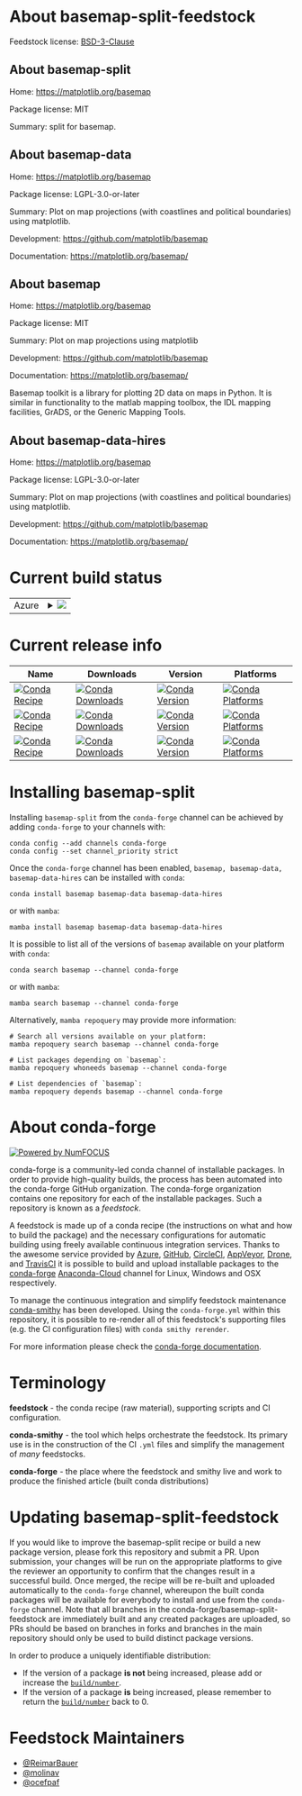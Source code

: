 About basemap-split-feedstock
=============================

Feedstock license: [BSD-3-Clause](https://github.com/conda-forge/basemap-feedstock/blob/main/LICENSE.txt)

About basemap-split
-------------------

Home: https://matplotlib.org/basemap

Package license: MIT

Summary: split for basemap.

About basemap-data
------------------

Home: https://matplotlib.org/basemap

Package license: LGPL-3.0-or-later

Summary: Plot on map projections (with coastlines and political boundaries) using matplotlib.

Development: https://github.com/matplotlib/basemap

Documentation: https://matplotlib.org/basemap/

About basemap
-------------

Home: https://matplotlib.org/basemap

Package license: MIT

Summary: Plot on map projections using matplotlib

Development: https://github.com/matplotlib/basemap

Documentation: https://matplotlib.org/basemap/

Basemap toolkit is a library for plotting 2D data on maps in Python.
It is similar in functionality to the matlab mapping toolbox, the IDL mapping facilities, GrADS, or the Generic Mapping Tools.

About basemap-data-hires
------------------------

Home: https://matplotlib.org/basemap

Package license: LGPL-3.0-or-later

Summary: Plot on map projections (with coastlines and political boundaries) using matplotlib.

Development: https://github.com/matplotlib/basemap

Documentation: https://matplotlib.org/basemap/


Current build status
====================

<table>

  <tr>
    <td>Azure</td>
    <td>
      <details>
        <summary>
          <a href="https://dev.azure.com/conda-forge/feedstock-builds/_build/latest?definitionId=85&branchName=main">
            <img src="https://dev.azure.com/conda-forge/feedstock-builds/_apis/build/status/basemap-feedstock?branchName=main">
          </a>
        </summary>
        <table>
          <thead><tr><th>Variant</th><th>Status</th></tr></thead>
          <tbody><tr>
              <td>linux_64_python3.10.____cpythonpython_implcpython</td>
              <td>
                <a href="https://dev.azure.com/conda-forge/feedstock-builds/_build/latest?definitionId=85&branchName=main">
                  <img src="https://dev.azure.com/conda-forge/feedstock-builds/_apis/build/status/basemap-feedstock?branchName=main&jobName=linux&configuration=linux%20linux_64_python3.10.____cpythonpython_implcpython" alt="variant">
                </a>
              </td>
            </tr><tr>
              <td>linux_64_python3.8.____cpythonpython_implcpython</td>
              <td>
                <a href="https://dev.azure.com/conda-forge/feedstock-builds/_build/latest?definitionId=85&branchName=main">
                  <img src="https://dev.azure.com/conda-forge/feedstock-builds/_apis/build/status/basemap-feedstock?branchName=main&jobName=linux&configuration=linux%20linux_64_python3.8.____cpythonpython_implcpython" alt="variant">
                </a>
              </td>
            </tr><tr>
              <td>linux_64_python3.9.____cpythonpython_implcpython</td>
              <td>
                <a href="https://dev.azure.com/conda-forge/feedstock-builds/_build/latest?definitionId=85&branchName=main">
                  <img src="https://dev.azure.com/conda-forge/feedstock-builds/_apis/build/status/basemap-feedstock?branchName=main&jobName=linux&configuration=linux%20linux_64_python3.9.____cpythonpython_implcpython" alt="variant">
                </a>
              </td>
            </tr><tr>
              <td>osx_64_python3.10.____cpythonpython_implcpython</td>
              <td>
                <a href="https://dev.azure.com/conda-forge/feedstock-builds/_build/latest?definitionId=85&branchName=main">
                  <img src="https://dev.azure.com/conda-forge/feedstock-builds/_apis/build/status/basemap-feedstock?branchName=main&jobName=osx&configuration=osx%20osx_64_python3.10.____cpythonpython_implcpython" alt="variant">
                </a>
              </td>
            </tr><tr>
              <td>osx_64_python3.8.____cpythonpython_implcpython</td>
              <td>
                <a href="https://dev.azure.com/conda-forge/feedstock-builds/_build/latest?definitionId=85&branchName=main">
                  <img src="https://dev.azure.com/conda-forge/feedstock-builds/_apis/build/status/basemap-feedstock?branchName=main&jobName=osx&configuration=osx%20osx_64_python3.8.____cpythonpython_implcpython" alt="variant">
                </a>
              </td>
            </tr><tr>
              <td>osx_64_python3.9.____cpythonpython_implcpython</td>
              <td>
                <a href="https://dev.azure.com/conda-forge/feedstock-builds/_build/latest?definitionId=85&branchName=main">
                  <img src="https://dev.azure.com/conda-forge/feedstock-builds/_apis/build/status/basemap-feedstock?branchName=main&jobName=osx&configuration=osx%20osx_64_python3.9.____cpythonpython_implcpython" alt="variant">
                </a>
              </td>
            </tr><tr>
              <td>osx_arm64_python3.10.____cpython</td>
              <td>
                <a href="https://dev.azure.com/conda-forge/feedstock-builds/_build/latest?definitionId=85&branchName=main">
                  <img src="https://dev.azure.com/conda-forge/feedstock-builds/_apis/build/status/basemap-feedstock?branchName=main&jobName=osx&configuration=osx%20osx_arm64_python3.10.____cpython" alt="variant">
                </a>
              </td>
            </tr><tr>
              <td>osx_arm64_python3.8.____cpython</td>
              <td>
                <a href="https://dev.azure.com/conda-forge/feedstock-builds/_build/latest?definitionId=85&branchName=main">
                  <img src="https://dev.azure.com/conda-forge/feedstock-builds/_apis/build/status/basemap-feedstock?branchName=main&jobName=osx&configuration=osx%20osx_arm64_python3.8.____cpython" alt="variant">
                </a>
              </td>
            </tr><tr>
              <td>osx_arm64_python3.9.____cpython</td>
              <td>
                <a href="https://dev.azure.com/conda-forge/feedstock-builds/_build/latest?definitionId=85&branchName=main">
                  <img src="https://dev.azure.com/conda-forge/feedstock-builds/_apis/build/status/basemap-feedstock?branchName=main&jobName=osx&configuration=osx%20osx_arm64_python3.9.____cpython" alt="variant">
                </a>
              </td>
            </tr><tr>
              <td>win_64_python3.10.____cpythonpython_implcpython</td>
              <td>
                <a href="https://dev.azure.com/conda-forge/feedstock-builds/_build/latest?definitionId=85&branchName=main">
                  <img src="https://dev.azure.com/conda-forge/feedstock-builds/_apis/build/status/basemap-feedstock?branchName=main&jobName=win&configuration=win%20win_64_python3.10.____cpythonpython_implcpython" alt="variant">
                </a>
              </td>
            </tr><tr>
              <td>win_64_python3.8.____cpythonpython_implcpython</td>
              <td>
                <a href="https://dev.azure.com/conda-forge/feedstock-builds/_build/latest?definitionId=85&branchName=main">
                  <img src="https://dev.azure.com/conda-forge/feedstock-builds/_apis/build/status/basemap-feedstock?branchName=main&jobName=win&configuration=win%20win_64_python3.8.____cpythonpython_implcpython" alt="variant">
                </a>
              </td>
            </tr><tr>
              <td>win_64_python3.9.____cpythonpython_implcpython</td>
              <td>
                <a href="https://dev.azure.com/conda-forge/feedstock-builds/_build/latest?definitionId=85&branchName=main">
                  <img src="https://dev.azure.com/conda-forge/feedstock-builds/_apis/build/status/basemap-feedstock?branchName=main&jobName=win&configuration=win%20win_64_python3.9.____cpythonpython_implcpython" alt="variant">
                </a>
              </td>
            </tr>
          </tbody>
        </table>
      </details>
    </td>
  </tr>
</table>


Current release info
====================

| Name | Downloads | Version | Platforms |
| --- | --- | --- | --- |
| [![Conda Recipe](https://img.shields.io/badge/recipe-basemap-green.svg)](https://anaconda.org/conda-forge/basemap) | [![Conda Downloads](https://img.shields.io/conda/dn/conda-forge/basemap.svg)](https://anaconda.org/conda-forge/basemap) | [![Conda Version](https://img.shields.io/conda/vn/conda-forge/basemap.svg)](https://anaconda.org/conda-forge/basemap) | [![Conda Platforms](https://img.shields.io/conda/pn/conda-forge/basemap.svg)](https://anaconda.org/conda-forge/basemap) |
| [![Conda Recipe](https://img.shields.io/badge/recipe-basemap--data-green.svg)](https://anaconda.org/conda-forge/basemap-data) | [![Conda Downloads](https://img.shields.io/conda/dn/conda-forge/basemap-data.svg)](https://anaconda.org/conda-forge/basemap-data) | [![Conda Version](https://img.shields.io/conda/vn/conda-forge/basemap-data.svg)](https://anaconda.org/conda-forge/basemap-data) | [![Conda Platforms](https://img.shields.io/conda/pn/conda-forge/basemap-data.svg)](https://anaconda.org/conda-forge/basemap-data) |
| [![Conda Recipe](https://img.shields.io/badge/recipe-basemap--data--hires-green.svg)](https://anaconda.org/conda-forge/basemap-data-hires) | [![Conda Downloads](https://img.shields.io/conda/dn/conda-forge/basemap-data-hires.svg)](https://anaconda.org/conda-forge/basemap-data-hires) | [![Conda Version](https://img.shields.io/conda/vn/conda-forge/basemap-data-hires.svg)](https://anaconda.org/conda-forge/basemap-data-hires) | [![Conda Platforms](https://img.shields.io/conda/pn/conda-forge/basemap-data-hires.svg)](https://anaconda.org/conda-forge/basemap-data-hires) |


Installing basemap-split
========================

Installing `basemap-split` from the `conda-forge` channel can be achieved by adding `conda-forge` to your channels with:

```
conda config --add channels conda-forge
conda config --set channel_priority strict
```

Once the `conda-forge` channel has been enabled, `basemap, basemap-data, basemap-data-hires` can be installed with `conda`:

```
conda install basemap basemap-data basemap-data-hires
```

or with `mamba`:

```
mamba install basemap basemap-data basemap-data-hires
```

It is possible to list all of the versions of `basemap` available on your platform with `conda`:

```
conda search basemap --channel conda-forge
```

or with `mamba`:

```
mamba search basemap --channel conda-forge
```

Alternatively, `mamba repoquery` may provide more information:

```
# Search all versions available on your platform:
mamba repoquery search basemap --channel conda-forge

# List packages depending on `basemap`:
mamba repoquery whoneeds basemap --channel conda-forge

# List dependencies of `basemap`:
mamba repoquery depends basemap --channel conda-forge
```


About conda-forge
=================

[![Powered by
NumFOCUS](https://img.shields.io/badge/powered%20by-NumFOCUS-orange.svg?style=flat&colorA=E1523D&colorB=007D8A)](https://numfocus.org)

conda-forge is a community-led conda channel of installable packages.
In order to provide high-quality builds, the process has been automated into the
conda-forge GitHub organization. The conda-forge organization contains one repository
for each of the installable packages. Such a repository is known as a *feedstock*.

A feedstock is made up of a conda recipe (the instructions on what and how to build
the package) and the necessary configurations for automatic building using freely
available continuous integration services. Thanks to the awesome service provided by
[Azure](https://azure.microsoft.com/en-us/services/devops/), [GitHub](https://github.com/),
[CircleCI](https://circleci.com/), [AppVeyor](https://www.appveyor.com/),
[Drone](https://cloud.drone.io/welcome), and [TravisCI](https://travis-ci.com/)
it is possible to build and upload installable packages to the
[conda-forge](https://anaconda.org/conda-forge) [Anaconda-Cloud](https://anaconda.org/)
channel for Linux, Windows and OSX respectively.

To manage the continuous integration and simplify feedstock maintenance
[conda-smithy](https://github.com/conda-forge/conda-smithy) has been developed.
Using the ``conda-forge.yml`` within this repository, it is possible to re-render all of
this feedstock's supporting files (e.g. the CI configuration files) with ``conda smithy rerender``.

For more information please check the [conda-forge documentation](https://conda-forge.org/docs/).


Terminology
===========

**feedstock** - the conda recipe (raw material), supporting scripts and CI configuration.

**conda-smithy** - the tool which helps orchestrate the feedstock.
                   Its primary use is in the construction of the CI ``.yml`` files
                   and simplify the management of *many* feedstocks.

**conda-forge** - the place where the feedstock and smithy live and work to
                  produce the finished article (built conda distributions)


Updating basemap-split-feedstock
================================

If you would like to improve the basemap-split recipe or build a new
package version, please fork this repository and submit a PR. Upon submission,
your changes will be run on the appropriate platforms to give the reviewer an
opportunity to confirm that the changes result in a successful build. Once
merged, the recipe will be re-built and uploaded automatically to the
`conda-forge` channel, whereupon the built conda packages will be available for
everybody to install and use from the `conda-forge` channel.
Note that all branches in the conda-forge/basemap-split-feedstock are
immediately built and any created packages are uploaded, so PRs should be based
on branches in forks and branches in the main repository should only be used to
build distinct package versions.

In order to produce a uniquely identifiable distribution:
 * If the version of a package **is not** being increased, please add or increase
   the [``build/number``](https://docs.conda.io/projects/conda-build/en/latest/resources/define-metadata.html#build-number-and-string).
 * If the version of a package **is** being increased, please remember to return
   the [``build/number``](https://docs.conda.io/projects/conda-build/en/latest/resources/define-metadata.html#build-number-and-string)
   back to 0.

Feedstock Maintainers
=====================

* [@ReimarBauer](https://github.com/ReimarBauer/)
* [@molinav](https://github.com/molinav/)
* [@ocefpaf](https://github.com/ocefpaf/)
